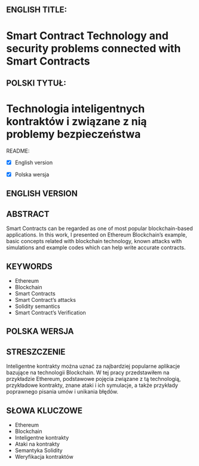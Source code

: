## ENGLISH TITLE:  
# Smart Contract Technology and security problems connected with Smart Contracts  
##  POLSKI TYTUŁ:  
# Technologia inteligentnych kontraktów i związane z nią problemy bezpieczeństwa  
    
README:  
- [X] English version  
- [X] Polska wersja  
  
  
  
## ENGLISH VERSION  
## ABSTRACT  
Smart Contracts can be regarded as one of most popular blockchain-based applications. In this work, I presented on Ethereum Blockchain’s example, basic concepts related with blockchain technology, known attacks with simulations and example codes which can help write accurate contracts.  
  
## KEYWORDS  
- Ethereum  
- Blockchain  
- Smart Contracts  
- Smart Contract’s attacks  
- Solidity semantics  
- Smart Contract’s Verification  
  
  
## POLSKA WERSJA  
## STRESZCZENIE  
Inteligentne kontrakty można uznać za najbardziej popularne aplikacje bazujące na technologii Blockchain. W tej pracy przedstawiłem na przykładzie Ethereum, podstawowe pojęcia związane z tą technologią, przykładowe kontrakty, znane ataki i ich symulacje, a także przykłady poprawnego pisania umów i unikania błędów.
  
## SŁOWA KLUCZOWE  
- Ethereum  
- Blockchain  
- Inteligentne kontrakty  
- Ataki na kontrakty  
- Semantyka Solidity  
- Weryfikacja kontraktów
